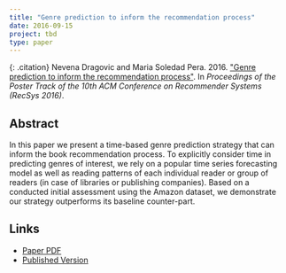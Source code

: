 ```yaml
---
title: "Genre prediction to inform the recommendation process"
date: 2016-09-15
project: tbd
type: paper
---
```


{: .citation}
Nevena Dragovic and Maria Soledad Pera. 2016. ["Genre prediction to inform the recommendation process"](#). In <cite>Proceedings of the Poster Track of the 10th ACM Conference on Recommender Systems (RecSys 2016)</cite>.

## Abstract

In this paper we present a time-based genre prediction strategy that can inform the book recommendation process. To explicitly consider time in predicting genres of interest, we rely on a popular time series forecasting model as well as reading patterns of each individual reader or group of readers (in case of libraries or publishing companies). Based on a conducted initial assessment using the Amazon dataset, we demonstrate our strategy outperforms its baseline counter-part.
## Links

* [Paper PDF](https://scholarworks.boisestate.edu/cgi/viewcontent.cgi?article=1076&context=cs_facpubs)
* [Published Version](https://scholarworks.boisestate.edu/cs_facpubs/75/)

